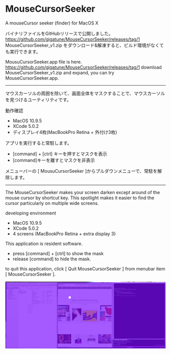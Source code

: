 # MouseCursorSeeker
A mouseCursor seeker (finder) for MacOS X

バイナリファイルをGitHubリリースで公開しました。
https://github.com/gigatune/MouseCursorSeeker/releases/tag/1
MouseCursorSeeker_v1.zip をダウンロード&解凍すると、ビルド環境がなくても実行できます。

MousuCursorSeeker.app file is here.
https://github.com/gigatune/MouseCursorSeeker/releases/tag/1
download MouseCursorSeeker_v1.zip and expand, you can try MouseCursorSeeker.app.


----

マウスカーソルの周囲を除いて、画面全体をマスクすることで、マウスカーソルを見つけるユーティリティです。

動作確認
 - MacOS 10.9.5
 - XCode 5.0.2
 - ディスプレイ4枚(MacBookPro Retina + 外付け3枚)

アプリを実行すると常駐します。
- [command] + [ctrl] キーを押すとマスクを表示
- [command]キーを離すとマスクを非表示

メニューバーの [ MousuCursorSeeker ]からプルダウンメニューで、常駐を解除します。

----
The MouseCursorSeeker makes your screen darken except around of the mouse cursor by shortcut key.
This spotlight makes it easier to find the cursor particularly on multiple wide screens.

developing environment
 - MacOS 10.9.5
 - XCode 5.0.2
 - 4 screens (MacBookPro Retina + extra display 3)

This application is resident software.

- press [command] + [ctrl] to show the mask
- release [command] to hide the mask.

to quit this application, click [ Quit MouseCursorSeeker ] from menubar item [ MouseCursorSeeker ].


![masked](https://raw.githubusercontent.com/gigatune/MouseCursorSeeker/images/screenshots/masked.png)
